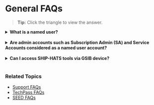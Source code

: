 # General FAQs

>**Tip:** Click the triangle to view the answer.

<details>
  <summary><b>What is a named user?</b></summary><br>
A named user refers to licenses that is bound to a specific user. Each named user uses a licence in the subscription quota.
</details>
<br>
<details>
  <summary><b>Are admin accounts such as Subscription Admin (SA) and Service Accounts considered as a named user account? </b></summary><br>
Yes. Subscription Admin (SA) and Service Accounts are considered as a named user account.
</details>
<br>
<!--<details>
  <summary><b>How do I reset my password?</b></summary><br>
Refer to the [Reset password](https://docs.developer.tech.gov.sg/docs/ship-hats-portal/#/users-self-help) section in the [SHIP-HATS portal](https://docs.developer.tech.gov.sg/docs/ship-hats-portal/#/) documentation.
</details>
<br>-->
<!--<details>
  <summary><b>How do I reset my 2FA?</b></summary><br>
Refer to the [reset 2FA](https://docs.developer.tech.gov.sg/docs/ship-hats-portal/#/users-self-help) section in the [SHIP-HATS portal](https://docs.developer.tech.gov.sg/docs/ship-hats-portal/#/) documentation.
</details>
<br>-->
<!--<details>
  <summary><b>What if I have lost my mobile device?</b></summary><br>
Refer to the [manage accounts](https://docs.developer.tech.gov.sg/docs/ship-hats-portal/#/manage-account) section to reset your account.
</details>
<br>-->
<details>
  <summary><b><b>Can I access SHIP-HATS tools via GSIB device?</b></b></summary><br>

Yes. You can access SHIP-HATS tools such as Confluence, Jira, Bamboo, Nexus Repo, Nexus IQ, and SHIP-HATS Service Desk via GSIB.

</details>
<br>

### Related Topics

- [Support FAQs](support)
- [TechPass FAQs](techpass-faqs)
- [SEED FAQs](seed-faqs)
<!--- [Subscription FAQs](subscription)-->
